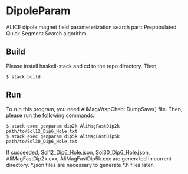 # DipoleParam
ALICE dipole magnet field parameterization search part: Prepopulated Quick Segment Search algorithm.

## Build
Please install haskell-stack and cd to the repo directory. Then,

    $ stack build

## Run
To run this program, you need AliMagWrapCheb::DumpSave() file. Then, please run the following commands:

    $ stack exec genparam dip2k AliMagFastDip2k path/to/Sol12_Dip6_Hole.txt
    $ stack exec genparam dip5k AliMagFastDip5k path/to/Sol30_Dip6_Hole.txt

If succeeded, Sol12_Dip6_Hole.json, Sol30_Dip6_Hole.json, AliMagFastDip2k.cxx, AliMagFastDip5k.cxx are generated in current directory. *.json files are necessary to generate *.h files later.
